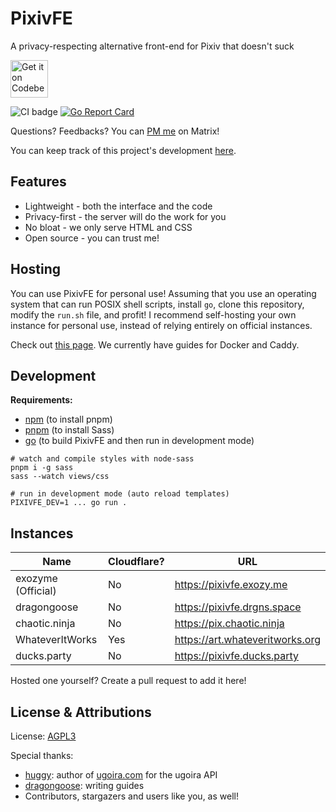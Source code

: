 # PixivFE

A privacy-respecting alternative front-end for Pixiv that doesn't suck

<p>
<a href="https://codeberg.org/vnpower/pixivfe">
<img alt="Get it on Codeberg" src="https://get-it-on.codeberg.org/get-it-on-blue-on-white.png" height="60">
</a>
</p>

![CI badge](https://ci.codeberg.org/api/badges/12556/status.svg)
[![Go Report Card](https://goreportcard.com/badge/codeberg.org/vnpower/pixivfe)](https://goreportcard.com/report/codeberg.org/vnpower/pixivfe)

Questions? Feedbacks? You can [PM me](https://matrix.to/#/@vnpower:eientei.org) on
Matrix!

You can keep track of this project's development
[here](https://codeberg.org/VnPower/PixivFE/wiki/Things-to-do).

## Features

- Lightweight - both the interface and the code
- Privacy-first - the server will do the work for you
- No bloat - we only serve HTML and CSS
- Open source - you can trust me!

## Hosting

You can use PixivFE for personal use! Assuming that you use an operating system that can run POSIX shell scripts, install `go`, clone this repository, modify the `run.sh` file, and profit!
I recommend self-hosting your own instance for personal use, instead of relying entirely on official instances.


Check out [this page](https://codeberg.org/VnPower/pixivfe/wiki/Hosting). We
currently have guides for Docker and Caddy.

## Development

**Requirements:**

- [npm](https://docs.npmjs.com/downloading-and-installing-node-js-and-npm) (to install pnpm)
- [pnpm](https://pnpm.io/installation) (to install Sass)
- [go](https://go.dev/doc/install) (to build PixivFE and then run in development mode)

```
# watch and compile styles with node-sass
pnpm i -g sass
sass --watch views/css

# run in development mode (auto reload templates)
PIXIVFE_DEV=1 ... go run .
```

## Instances

| Name               | Cloudflare? | URL                             |
|--------------------|-------------|---------------------------------|
| exozyme (Official) | No          | https://pixivfe.exozy.me        |
| dragongoose        | No          | https://pixivfe.drgns.space     |
| chaotic.ninja      | No          | https://pix.chaotic.ninja       |
| WhateverItWorks    | Yes         | https://art.whateveritworks.org |
| ducks.party        | No          | https://pixivfe.ducks.party     |

Hosted one yourself? Create a pull request to add it here!

## License & Attributions

License: [AGPL3](https://www.gnu.org/licenses/agpl-3.0.txt)

Special thanks:
- [huggy](https://huggy.moe): author of [ugoira.com](https://ugoira.com) for the ugoira API
- [dragongoose](https://drgns.space): writing guides
- Contributors, stargazers and users like you, as well! 
